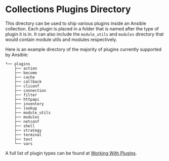 # Collections Plugins Directory

This directory can be used to ship various plugins inside an Ansible collection.
Each plugin is placed in a folder that is named after the type of plugin it is
in. It can also include the `module_utils` and `modules` directory that
would contain module utils and modules respectively.

Here is an example directory of the majority of plugins currently supported
by Ansible:

```plaintext
└── plugins
	├── action
	├── become
	├── cache
	├── callback
	├── cliconf
	├── connection
	├── filter
	├── httpapi
	├── inventory
	├── lookup
	├── module_utils
	├── modules
	├── netconf
	├── shell
	├── strategy
	├── terminal
	├── test
	└── vars
```

A full list of plugin types can be found at [Working With
Plugins](https://docs.ansible.com/ansible-core/2.14/plugins/plugins.html).
